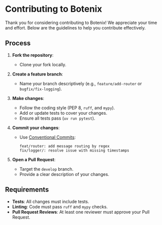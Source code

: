 # Contributing to Botenix

Thank you for considering contributing to Botenix! We appreciate your time and effort. Below are the guidelines to help you contribute effectively.

## Process

1. **Fork the repository**:
   - Clone your fork locally.

2. **Create a feature branch**:
   - Name your branch descriptively (e.g., `feature/add-router` or `bugfix/fix-logging`).

3. **Make changes**:
   - Follow the coding style (PEP 8, `ruff`, and `mypy`).
   - Add or update tests to cover your changes.
   - Ensure all tests pass (`uv run pytest`).

4. **Commit your changes**:
   - Use [Conventional Commits](https://www.conventionalcommits.org/):

     ```
     feat/router: add message routing by regex
     fix/logger/: resolve issue with missing timestamps
     ```

5. **Open a Pull Request**:
   - Target the `develop` branch.
   - Provide a clear description of your changes.

## Requirements

- **Tests**: All changes must include tests.
- **Linting**: Code must pass `ruff` and `mypy` checks.
- **Pull Request Reviews**: At least one reviewer must approve your Pull Request.
